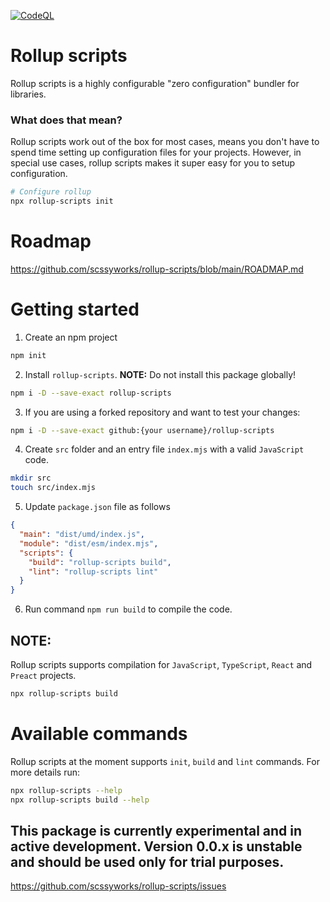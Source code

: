 [![CodeQL](https://github.com/scssyworks/rollup-scripts/actions/workflows/codeql.yml/badge.svg)](https://github.com/scssyworks/rollup-scripts/actions/workflows/codeql.yml)

# Rollup scripts

Rollup scripts is a highly configurable "zero configuration" bundler for
libraries.

### What does that mean?

Rollup scripts work out of the box for most cases, means you don't have to spend
time setting up configuration files for your projects. However, in special use
cases, rollup scripts makes it super easy for you to setup configuration.

```sh
# Configure rollup
npx rollup-scripts init
```

# Roadmap

https://github.com/scssyworks/rollup-scripts/blob/main/ROADMAP.md

# Getting started

1. Create an npm project

```sh
npm init
```

2. Install `rollup-scripts`. **NOTE:** Do not install this package globally!

```sh
npm i -D --save-exact rollup-scripts
```

3. If you are using a forked repository and want to test your changes:

```sh
npm i -D --save-exact github:{your username}/rollup-scripts
```

4. Create `src` folder and an entry file `index.mjs` with a valid `JavaScript`
   code.

```sh
mkdir src
touch src/index.mjs
```

5. Update `package.json` file as follows

```json
{
  "main": "dist/umd/index.js",
  "module": "dist/esm/index.mjs",
  "scripts": {
    "build": "rollup-scripts build",
    "lint": "rollup-scripts lint"
  }
}
```

6. Run command `npm run build` to compile the code.

## NOTE:

Rollup scripts supports compilation for `JavaScript`, `TypeScript`, `React` and
`Preact` projects.

```sh
npx rollup-scripts build
```

# Available commands

Rollup scripts at the moment supports `init`, `build` and `lint` commands. For
more details run:

```sh
npx rollup-scripts --help
npx rollup-scripts build --help
```

## This package is currently experimental and in active development. Version 0.0.x is unstable and should be used only for trial purposes.

https://github.com/scssyworks/rollup-scripts/issues
